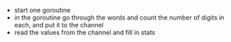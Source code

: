 - start one goroutine
- in the goroutine go through the words and count the number of digits in each, and put it to the channel
- read the values from the channel and fill in stats
